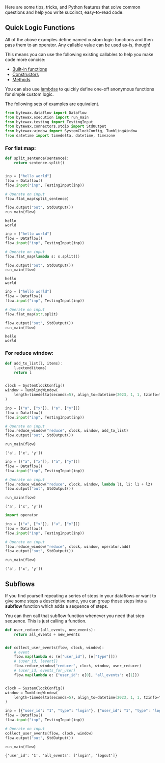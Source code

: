 Here are some tips, tricks, and Python features that solve common
questions and help you write succinct, easy-to-read code.

## Quick Logic Functions

All of the above examples define named custom logic functions and then
pass them to an operator.  Any callable value can be used as-is,
though!

This means you can use the following existing callables to help you
make code more concise:

- [Built-in functions](https://docs.python.org/3/library/functions.html)
- [Constructors](https://docs.python.org/3/tutorial/classes.html#class-objects)
- [Methods](https://docs.python.org/3/glossary.html#term-method)

You can also use
[lambdas](https://docs.python.org/3/tutorial/controlflow.html#lambda-expressions)
to quickly define one-off anonymous functions for simple custom logic.

The following sets of examples are equivalent.

```python
from bytewax.dataflow import Dataflow
from bytewax.execution import run_main
from bytewax.testing import TestingInput
from bytewax.connectors.stdio import StdOutput
from bytewax.window import SystemClockConfig, TumblingWindow
from datetime import timedelta, datetime, timezone
```

### For flat map:

```python
def split_sentence(sentence):
    return sentence.split()


inp = ["hello world"]
flow = Dataflow()
flow.input("inp", TestingInput(inp))

# Operate on input
flow.flat_map(split_sentence)

flow.output("out", StdOutput())
run_main(flow)
```

```{testoutput}
hello
world
````

```python
inp = ["hello world"]
flow = Dataflow()
flow.input("inp", TestingInput(inp))

# Operate on input
flow.flat_map(lambda s: s.split())

flow.output("out", StdOutput())
run_main(flow)
```

```{testoutput}
hello
world
```

```python
inp = ["hello world"]
flow = Dataflow()
flow.input("inp", TestingInput(inp))

# Operate on input
flow.flat_map(str.split)

flow.output("out", StdOutput())
run_main(flow)
```

```{testoutput}
hello
world
```

### For reduce window:

```python
def add_to_list(l, items):
    l.extend(items)
    return l


clock = SystemClockConfig()
window = TumblingWindow(
    length=timedelta(seconds=5), align_to=datetime(2023, 1, 1, tzinfo=timezone.utc)
)

inp = [("a", ["x"]), ("a", ["y"])]
flow = Dataflow()
flow.input("inp", TestingInput(inp))

# Operate on input
flow.reduce_window("reduce", clock, window, add_to_list)
flow.output("out", StdOutput())

run_main(flow)
```

```{testoutput}
('a', ['x', 'y'])
```

```python
inp = [("a", ["x"]), ("a", ["y"])]
flow = Dataflow()
flow.input("inp", TestingInput(inp))

# Operate on input
flow.reduce_window("reduce", clock, window, lambda l1, l2: l1 + l2)
flow.output("out", StdOutput())

run_main(flow)
```

```{testoutput}
('a', ['x', 'y'])
```

```python
import operator

inp = [("a", ["x"]), ("a", ["y"])]
flow = Dataflow()
flow.input("inp", TestingInput(inp))

# Operate on input
flow.reduce_window("reduce", clock, window, operator.add)
flow.output("out", StdOutput())

run_main(flow)
```

```{testoutput}
('a', ['x', 'y'])
```

## Subflows

If you find yourself repeating a series of steps in your dataflows or
want to give some steps a descriptive name, you can group those steps
into a **subflow** function which adds a sequence of steps.

You can then call that subflow function whenever you need that step
sequence.  This is just calling a function.

```python
def user_reducer(all_events, new_events):
    return all_events + new_events


def collect_user_events(flow, clock, window):
    # event
    flow.map(lambda e: (e["user_id"], [e["type"]]))
    # (user_id, [event])
    flow.reduce_window("reducer", clock, window, user_reducer)
    # (user_id, events_for_user)
    flow.map(lambda e: {"user_id": e[0], "all_events": e[1]})


clock = SystemClockConfig()
window = TumblingWindow(
    length=timedelta(seconds=5), align_to=datetime(2023, 1, 1, tzinfo=timezone.utc)
)

inp = [{"user_id": "1", "type": "login"}, {"user_id": "1", "type": "logout"}]
flow = Dataflow()
flow.input("inp", TestingInput(inp))

# Operate on input
collect_user_events(flow, clock, window)
flow.output("out", StdOutput())

run_main(flow)
```

```{testoutput}
{'user_id': '1', 'all_events': ['login', 'logout']}
```
